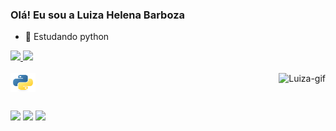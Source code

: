 ### Olá! Eu sou a Luiza Helena Barboza

- 🌱 Estudando python

<a href="https://github.com/anuraghazra/github-readme-stats">
  <img width="45%" src="https://github-readme-stats.vercel.app/api?username=lhbarboz&theme=dracula&show_icons=true" />
</a>
<a href="https://github.com/anuraghazra/github-readme-stats">
  <img width="45%" src="https://github-readme-stats.vercel.app/api/top-langs/?username=lhbarboz&layout=compact&langs_count=16&theme=dracula" />
</a>

<div style="display: inline_block"><br>
  <img align="center" alt="Luiza-Python" height="30" width="40" src="https://raw.githubusercontent.com/devicons/devicon/master/icons/python/python-original.svg">
  <img align="right" alt="Luiza-gif" src="https://cdn.discordapp.com/attachments/1110267487691477025/1110268530416422994/ezgif-2-2240e67b64.gif">
  
</div>
  
  ##
  
<div> 
 <a href="https://discord.com/users/1088128560323100732" target="_blank"><img src="https://img.shields.io/badge/Discord-7289DA?style=for-the-badge&logo=discord&logoColor=white" target="_blank"></a> 
  <a href = "mailto:contatolhbarboz@gmail.com"><img src="https://img.shields.io/badge/-Gmail-%23333?style=for-the-badge&logo=gmail&logoColor=white" target="_blank"></a>
  <a href="https://www.linkedin.com/in/luiza-helena-barboza-2a008b278/" target="_blank"><img src="https://img.shields.io/badge/-LinkedIn-%230077B5?style=for-the-badge&logo=linkedin&logoColor=white" target="_blank"></a> 
  
</div>
